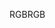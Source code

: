 <span data-ttu-id="969fc-101">RGB</span><span class="sxs-lookup"><span data-stu-id="969fc-101">RGB</span></span>